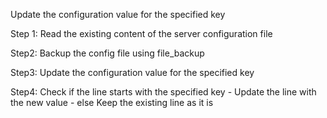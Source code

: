 Update the configuration value for the specified key

Step 1:
Read the existing content of the server configuration file

Step2:
Backup the config file using file_backup

Step3:
Update the configuration value for the specified key

Step4:
Check if the line starts with the specified key
	- Update the line with the new value
	- else Keep the existing line as it is 

